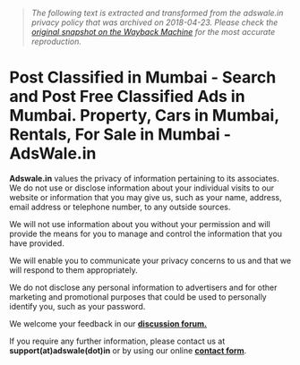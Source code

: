 > *The following text is extracted and transformed from the adswale.in privacy policy that was archived on 2018-04-23. Please check the [original snapshot on the Wayback Machine](https://web.archive.org/web/20180423234121id_/http%3A//www.adswale.in/privacy) for the most accurate reproduction.*

# Post Classified in Mumbai - Search and Post Free Classified Ads in Mumbai. Property, Cars in Mumbai, Rentals, For Sale in Mumbai - AdsWale.in

**Adswale.in** values the privacy of information pertaining to its associates. We do not use or disclose information about your individual visits to our website or information that you may give us, such as your name, address, email address or telephone number, to any outside sources.

We will not use information about you without your permission and will provide the means for you to manage and control the information that you have provided.

We will enable you to communicate your privacy concerns to us and that we will respond to them appropriately.

We do not disclose any personal information to advertisers and for other marketing and promotional purposes that could be used to personally identify you, such as your password.

We welcome your feedback in our [**discussion forum.**](http://www.adswale.in/forum.html)

If you require any further information, please contact us at **support(at)adswale(dot)in** or by using our online [**contact form**](http://www.adswale.in/contact/).
